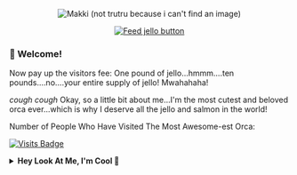 

<p align="center">
  <img src="https://i.ibb.co/M1GY0QJ/download.jpg" alt="Makki (not trutru because i can't find an image)"/>
</p>
<p align="center">
  <a href="https://www.google.com/search?q=mango+jello&tbm=shop">
  <img src="https://i.ibb.co/wgf8jht/button-feed-jello.png" alt="Feed jello button" />
  </a>
 </p>
 
### 🐋 Welcome!

Now pay up the visitors fee: One pound of jello...hmmm....ten pounds....no....your entire supply of jello!
Mwahahaha!

*cough cough*
Okay, so a little bit about me...I'm the most cutest and beloved orca ever...which is why I deserve all the jello and salmon in the world!

Number of People Who Have Visited The Most Awesome-est Orca:


[![Visits Badge](https://badges.pufler.dev/visits/TruaShamu/truashamu)](https://badges.pufler.dev)

<details>
  <summary><b>Hey Look At Me, I'm Cool 🤣</b></summary>
  <br>
  <div align="center">
    
![TruShu's GitHub stats](https://github-readme-stats.vercel.app/api?username=truashamu&show_icons=true&theme=algolia)
  
  </div>
</details>
